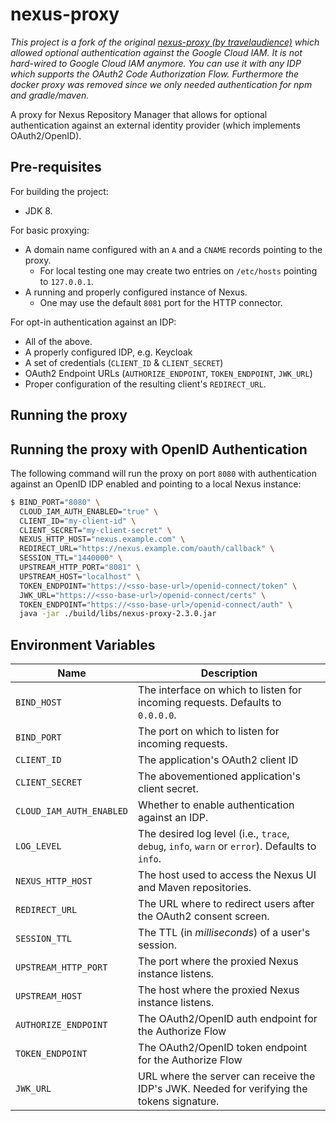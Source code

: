 # nexus-proxy

_This project is a fork of the original [nexus-proxy (by travelaudience)](https://github.com/travelaudience/nexus-proxy) which allowed optional authentication 
against the Google Cloud IAM. It is not hard-wired to Google Cloud IAM anymore. You can use it with any IDP which supports the OAuth2 Code Authorization Flow.
Furthermore the docker proxy was removed since we only needed authentication for npm and gradle/maven._

A proxy for Nexus Repository Manager that allows for optional authentication against an external identity provider (which implements OAuth2/OpenID).

## Pre-requisites

For building the project:

* JDK 8.

For basic proxying:

* A domain name configured with an `A` and a `CNAME` records pointing to the proxy.
  * For local testing one may create two entries on `/etc/hosts` pointing to `127.0.0.1`.
* A running and properly configured instance of Nexus.
  * One may use the default `8081` port for the HTTP connector.

For opt-in authentication against an IDP:

* All of the above.
* A properly configured IDP, e.g. Keycloak
* A set of credentials (`CLIENT_ID` & `CLIENT_SECRET`)
* OAuth2 Endpoint URLs (`AUTHORIZE_ENDPOINT`, `TOKEN_ENDPOINT`, `JWK_URL`)
* Proper configuration of the resulting client's `REDIRECT_URL`.

## Running the proxy

## Running the proxy with OpenID Authentication

The following command will run the proxy on port `8080` with 
authentication against an OpenID IDP enabled and pointing to a local Nexus instance:

```bash
$ BIND_PORT="8080" \
  CLOUD_IAM_AUTH_ENABLED="true" \
  CLIENT_ID="my-client-id" \
  CLIENT_SECRET="my-client-secret" \
  NEXUS_HTTP_HOST="nexus.example.com" \
  REDIRECT_URL="https://nexus.example.com/oauth/callback" \
  SESSION_TTL="1440000" \
  UPSTREAM_HTTP_PORT="8081" \
  UPSTREAM_HOST="localhost" \
  TOKEN_ENDPOINT="https://<sso-base-url>/openid-connect/token" \
  JWK_URL="https://<sso-base-url>/openid-connect/certs" \
  TOKEN_ENDPOINT="https://<sso-base-url>/openid-connect/auth" \
  java -jar ./build/libs/nexus-proxy-2.3.0.jar
```

## Environment Variables

| Name                                | Description |
|-------------------------------------|-------------|
| `BIND_HOST`                         | The interface on which to listen for incoming requests. Defaults to `0.0.0.0`. |
| `BIND_PORT`                         | The port on which to listen for incoming requests. |
| `CLIENT_ID`                         | The application's OAuth2 client ID|
| `CLIENT_SECRET`                     | The abovementioned application's client secret. |
| `CLOUD_IAM_AUTH_ENABLED`            | Whether to enable authentication against an IDP. |
| `LOG_LEVEL`                         | The desired log level (i.e., `trace`, `debug`, `info`, `warn` or `error`). Defaults to `info`. |
| `NEXUS_HTTP_HOST`                   | The host used to access the Nexus UI and Maven repositories. |
| `REDIRECT_URL`                      | The URL where to redirect users after the OAuth2 consent screen. |
| `SESSION_TTL`                       | The TTL (in _milliseconds_) of a user's session. |
| `UPSTREAM_HTTP_PORT`                | The port where the proxied Nexus instance listens. |
| `UPSTREAM_HOST`                     | The host where the proxied Nexus instance listens. |
| `AUTHORIZE_ENDPOINT`                | The OAuth2/OpenID auth endpoint for the Authorize Flow |
| `TOKEN_ENDPOINT`                    | The OAuth2/OpenID token endpoint for the Authorize Flow |
| `JWK_URL`                           | URL where the server can receive the IDP's JWK. Needed for verifying the tokens signature.  |